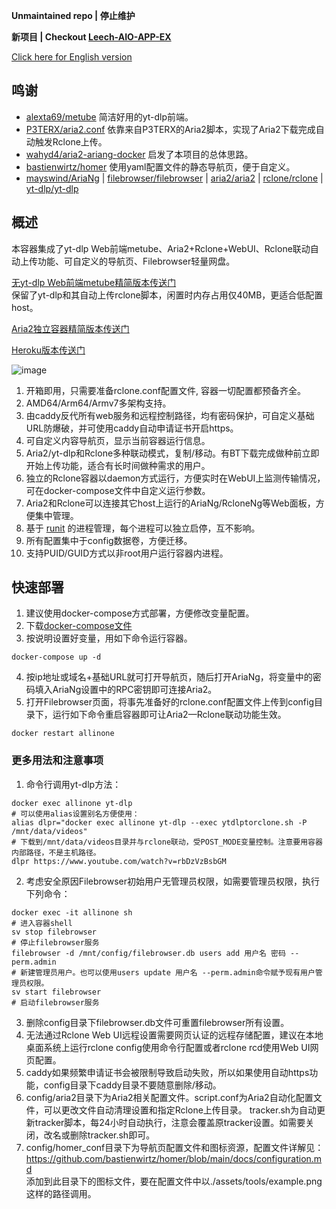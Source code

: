 **Unmaintained repo | 停止维护**  

**新项目 | Checkout [Leech-AIO-APP-EX](https://github.com/wy580477/Leech-AIO-APP-EX)**


[Click here for English version](https://github.com/wy580477/Aria2-AIO-Container/blob/master/README_en.md)

## 鸣谢

- [alexta69/metube](https://github.com/alexta69/metube) 简洁好用的yt-dlp前端。
- [P3TERX/aria2.conf](https://github.com/P3TERX/aria2.conf)  依靠来自P3TERX的Aria2脚本，实现了Aria2下载完成自动触发Rclone上传。
- [wahyd4/aria2-ariang-docker](https://github.com/wahyd4/aria2-ariang-docker)  启发了本项目的总体思路。
- [bastienwirtz/homer](https://github.com/bastienwirtz/homer)  使用yaml配置文件的静态导航页，便于自定义。
- [mayswind/AriaNg](https://github.com/mayswind/AriaNg) | [filebrowser/filebrowser](https://github.com/filebrowser/filebrowser) | [aria2/aria2](https://github.com/aria2/aria2) | [rclone/rclone](https://github.com/rclone/rclone) | [yt-dlp/yt-dlp](https://github.com/yt-dlp/yt-dlp)

## 概述

本容器集成了yt-dlp Web前端metube、Aria2+Rclone+WebUI、Rclone联动自动上传功能、可自定义的导航页、Filebrowser轻量网盘。  

[无yt-dlp Web前端metube精简版本传送门](https://github.com/wy580477/Aria2-AIO-Container/tree/lite)  
保留了yt-dlp和其自动上传rclone脚本，闲置时内存占用仅40MB，更适合低配置host。

[Aria2独立容器精简版本传送门](https://github.com/wy580477/Aria2-Container-for-Rclone)

[Heroku版本传送门](https://github.com/wy580477/Heroku-AIO-APP-EX)

![image](https://user-images.githubusercontent.com/98247050/165260584-764dbf11-55e7-44c1-a303-bf60aff62b6b.png)

 1. 开箱即用，只需要准备rclone.conf配置文件, 容器一切配置都预备齐全。
 2. AMD64/Arm64/Armv7多架构支持。
 3. 由caddy反代所有web服务和远程控制路径，均有密码保护，可自定义基础URL防爆破，并可使用caddy自动申请证书开启https。
 4. 可自定义内容导航页，显示当前容器运行信息。
 5. Aria2/yt-dlp和Rclone多种联动模式，复制/移动。有BT下载完成做种前立即开始上传功能，适合有长时间做种需求的用户。
 6. 独立的Rclone容器以daemon方式运行，方便实时在WebUI上监测传输情况，可在docker-compose文件中自定义运行参数。
 7. Aria2和Rclone可以连接其它host上运行的AriaNg/RcloneNg等Web面板，方便集中管理。
 8. 基于 [runit](http://smarden.org/runit/index.html) 的进程管理，每个进程可以独立启停，互不影响。
 9. 所有配置集中于config数据卷，方便迁移。
 10. 支持PUID/GUID方式以非root用户运行容器内进程。

## 快速部署

 1. 建议使用docker-compose方式部署，方便修改变量配置。
 2. 下载[docker-compose文件](https://raw.githubusercontent.com/wy580477/Aria2-AIO-Container/master/docker-compose.yml)
 3. 按说明设置好变量，用如下命令运行容器。

```
docker-compose up -d
```

 4. 按ip地址或域名+基础URL就可打开导航页，随后打开AriaNg，将变量中的密码填入AriaNg设置中的RPC密钥即可连接Aria2。
 5. 打开Filebrowser页面，将事先准备好的rclone.conf配置文件上传到config目录下，运行如下命令重启容器即可让Aria2—Rclone联动功能生效。

```
docker restart allinone
```

### 更多用法和注意事项  

 1. 命令行调用yt-dlp方法：

```
docker exec allinone yt-dlp
# 可以使用alias设置别名方便使用：  
alias dlpr="docker exec allinone yt-dlp --exec ytdlptorclone.sh -P /mnt/data/videos"
# 下载到/mnt/data/videos目录并与rclone联动，受POST_MODE变量控制。注意要用容器内部路径，不是主机路径。
dlpr https://www.youtube.com/watch?v=rbDzVzBsbGM
```

 2. 考虑安全原因Filebrowser初始用户无管理员权限，如需要管理员权限，执行下列命令：

```
docker exec -it allinone sh
# 进入容器shell
sv stop filebrowser
# 停止filebrowser服务
filebrowser -d /mnt/config/filebrowser.db users add 用户名 密码 --perm.admin
# 新建管理员用户。也可以使用users update 用户名 --perm.admin命令赋予现有用户管理员权限。
sv start filebrowser
# 启动filebrowser服务
```

 3. 删除config目录下filebrowser.db文件可重置filebrowser所有设置。
 4. 无法通过Rclone Web UI远程设置需要网页认证的远程存储配置，建议在本地桌面系统上运行rclone config使用命令行配置或者rclone rcd使用Web UI网页配置。
 5. caddy如果频繁申请证书会被限制导致启动失败，所以如果使用自动https功能，config目录下caddy目录不要随意删除/移动。
 6. config/aria2目录下为Aria2相关配置文件。script.conf为Aria2自动化配置文件，可以更改文件自动清理设置和指定Rclone上传目录。
    tracker.sh为自动更新tracker脚本，每24小时自动执行，注意会覆盖原tracker设置。如需要关闭，改名或删除tracker.sh即可。
 7. config/homer_conf目录下为导航页配置文件和图标资源，配置文件详解见：<https://github.com/bastienwirtz/homer/blob/main/docs/configuration.md>  
    添加到此目录下的图标文件，要在配置文件中以./assets/tools/example.png这样的路径调用。
